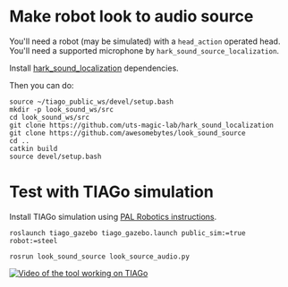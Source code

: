 # Make robot look to audio source

You'll need a robot (may be simulated) with a `head_action` operated head.
You'll need a supported microphone by `hark_sound_source_localization`.

Install [hark_sound_localization](https://github.com/uts-magic-lab/hark_sound_localization) dependencies.

Then you can do:

```
source ~/tiago_public_ws/devel/setup.bash
mkdir -p look_sound_ws/src
cd look_sound_ws/src
git clone https://github.com/uts-magic-lab/hark_sound_localization
git clone https://github.com/awesomebytes/look_sound_source
cd ..
catkin build
source devel/setup.bash
```


# Test with TIAGo simulation

Install TIAGo simulation using [PAL Robotics instructions](http://wiki.ros.org/Robots/TIAGo/Tutorials/TiagoSimulation).

```
roslaunch tiago_gazebo tiago_gazebo.launch public_sim:=true robot:=steel
```

```
rosrun look_sound_source look_source_audio.py
```

[![Video of the tool working on TIAGo](http://img.youtube.com/vi/R4BE1kiR_Xo/0.jpg)](http://youtu.be/R4BE1kiR_Xo)

